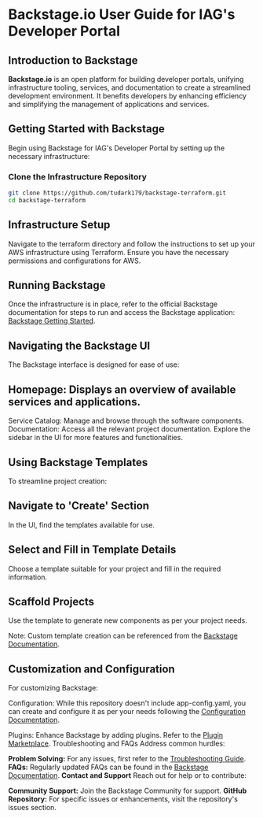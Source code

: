 # Backstage.io User Guide for IAG's Developer Portal

## Introduction to Backstage
**Backstage.io** is an open platform for building developer portals, unifying infrastructure tooling, services, and documentation to create a streamlined development environment. It benefits developers by enhancing efficiency and simplifying the management of applications and services.

## Getting Started with Backstage
Begin using Backstage for IAG's Developer Portal by setting up the necessary infrastructure:

### Clone the Infrastructure Repository
```bash
git clone https://github.com/tudark179/backstage-terraform.git
cd backstage-terraform
```
## Infrastructure Setup
Navigate to the terraform directory and follow the instructions to set up your AWS infrastructure using Terraform. Ensure you have the necessary permissions and configurations for AWS.

## Running Backstage
Once the infrastructure is in place, refer to the official Backstage documentation for steps to run and access the Backstage application: [Backstage Getting Started](https://backstage.io/docs/getting-started/).

## Navigating the Backstage UI
The Backstage interface is designed for ease of use:

## Homepage: Displays an overview of available services and applications.
Service Catalog: Manage and browse through the software components.
Documentation: Access all the relevant project documentation.
Explore the sidebar in the UI for more features and functionalities.

## Using Backstage Templates
To streamline project creation:

## Navigate to 'Create' Section
In the UI, find the templates available for use.

## Select and Fill in Template Details
Choose a template suitable for your project and fill in the required information.

## Scaffold Projects
Use the template to generate new components as per your project needs.

Note: Custom template creation can be referenced from the [Backstage Documentation](https://backstage.io/docs/features/software-templates/creating-templates).

## Customization and Configuration
For customizing Backstage:

Configuration: While this repository doesn't include app-config.yaml, you can create and configure it as per your needs following the [Configuration Documentation](https://backstage.io/docs/conf/).

Plugins: Enhance Backstage by adding plugins. Refer to the [Plugin Marketplace](https://backstage.io/plugins).
Troubleshooting and FAQs
Address common hurdles:

**Problem Solving:** For any issues, first refer to the [Troubleshooting Guide](https://backstage.io/docs/overview/troubleshooting).
**FAQs:** Regularly updated FAQs can be found in the [Backstage Documentation](https://backstage.io/docs/faq).
**Contact and Support**
Reach out for help or to contribute:

**Community Support:** Join the Backstage Community for support.
**GitHub Repository:** For specific issues or enhancements, visit the repository's issues section.
